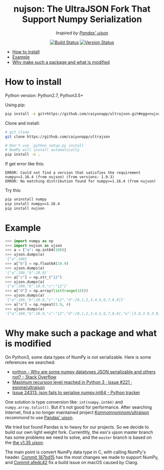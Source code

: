 <h1 align="center">
nujson: The UltraJSON Fork That Support Numpy Serialization
</h1>

<div align="center">

*Inspired by [Pandas' ujson](https://github.com/pandas-dev/pandas/tree/master/pandas/_libs/src/ujson/python)*

[![Build Status](https://travis-ci.org/caiyunapp/ultrajson.svg?branch=master)](https://travis-ci.org/caiyunapp/ultrajson)
[![Version Status](https://img.shields.io/pypi/v/nujson.svg)](https://pypi.org/project/nujson/)


</div>

- [How to install](#how-to-install)
- [Example](#example)
- [Why make such a package and what is modified](#why-make-such-a-package-and-what-is-modified)

# How to install

Python version: Python2.7, Python3.5+

Using pip:

```sh
pip install -e git+https://github.com/caiyunapp/ultrajson.git#egg=nujson
```

Clone and install:

```sh
# git clone
git clone https://github.com/caiyunapp/ultrajson

# Don't use `python setup.py install`
# NumPy will install automatically
pip install -e .
```


If get error like this:

```
ERROR: Could not find a version that satisfies the requirement numpy>=1.16.4 (from nujson) (from versions: 1.9.3)
ERROR: No matching distribution found for numpy>=1.16.4 (from nujson)
```

Try this:

```sh
pip uninstall numpy
pip install numpy==1.16.4
pip install nujson
```

# Example

```python
>>> import numpy as np
>>> import nujson as ujson
>>> a = {"a": np.int64(100)}
>>> ujson.dumps(a)
'{"a":100}'
>>> a["b"] = np.float64(10.9)
>>> ujson.dumps(a)
'{"a":100,"b":10.9}'
>>> a["c"] = np.str_("12")
>>> ujson.dumps(a)
'{"a":100,"b":10.9,"c":"12"}'
>>> a["d"] = np.array(list(range(10)))
>>> ujson.dumps(a)
'{"a":100,"b":10.9,"c":"12","d":[0,1,2,3,4,5,6,7,8,9]}'
>>> a["e"] = np.repeat(3.9, 4)
>>> ujson.dumps(a)
'{"a":100,"b":10.9,"c":"12","d":[0,1,2,3,4,5,6,7,8,9],"e":[3.9,3.9,3.9,3.9]}'
```

# Why make such a package and what is modified

On Python3, some data types of NumPy is not serializable. Here is some references we searched:

- [python - Why are some numpy datatypes JSON serializable and others not? - Stack Overflow](https://stackoverflow.com/questions/44459168/why-are-some-numpy-datatypes-json-serializable-and-others-not)
- [Maximum recursion level reached in Python 3 · Issue #221 · esnme/ultrajson](https://github.com/esnme/ultrajson/issues/221)
- [Issue 24313: json fails to serialise numpy.int64 - Python tracker](https://bugs.python.org/issue24313)

One solution is type conversion like: `int(numpy.int64)` and `numpy.array.tolist()`.
But it's not good for performance. After searching Internet, find a no longer maintained project [Komnomnomnom/ultrajson](https://github.com/Komnomnomnom/ultrajson) recommond to use [Pandas' ujson](https://github.com/pandas-dev/pandas/tree/master/pandas/_libs/src/ujson/python).

We tried but found Pandas is to heavy for our projects. So we decide to build our own light weight fork. Currentltly, the esn's ujson master branch has some problems we need to solve, and the `master` branch is based on the [the v1.35 ujson](https://github.com/esnme/ultrajson/releases/tag/v1.35).

The main point is convert NumPy data type in C, with calling NumPy's header. [Commit 187bd15](https://github.com/caiyunapp/ultrajson/commit/187bd155b7acd303aa6f5571f5b858c0d244edd6) has the most changes we made to support NumPy, and [Commit afedc42](https://github.com/caiyunapp/ultrajson/commit/afedc42b2ce288064821981acd70592342da55fa) fix a build issue on macOS caused by Clang.
